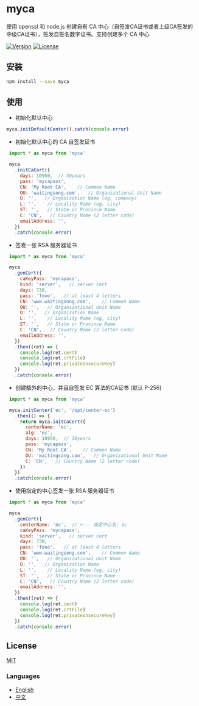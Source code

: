 # myca
使用 openssl 和 node.js 创建自有 CA 中心（自签发CA证书或者上级CA签发的中级CA证书），签发自签名数字证书。支持创建多个 CA 中心

[![Version](https://img.shields.io/npm/v/myca.svg)](https://www.npmjs.com/package/myca)
[![License](https://img.shields.io/badge/license-MIT-blue.svg)](https://opensource.org/licenses/MIT)


## 安装
```bash
npm install --save myca
```

## 使用
- 初始化默认中心
```js
myca.initDefaultCenter().catch(console.error)
```

- 初始化默认中心的 CA 自签发证书
```js
 import * as myca from 'myca'

 myca
   .initCaCert({
     days: 10950,  // 30years
     pass: 'mycapass',
     CN: 'My Root CA',    // Common Name
     OU: 'waitingsong.com',   // Organizational Unit Name
     O: '',   // Organization Name (eg, company)
     L: '',    // Locality Name (eg, city)
     ST: '',   // State or Province Name
     C: 'CN',   // Country Name (2 letter code)
     emailAddress: '',
   })
   .catch(console.error)
```

- 签发一张 RSA 服务器证书
```js
 import * as myca from 'myca'

 myca
   .genCert({
     caKeyPass: 'mycapass',
     kind: 'server',   // server cert
     days: 730,
     pass: 'fooo',   // at least 4 letters
     CN: 'www.waitingsong.com',    // Common Name
     OU: '',   // Organizational Unit Name
     O: '',   // Organization Name
     L: '',    // Locality Name (eg, city)
     ST: '',   // State or Province Name
     C: 'CN',   // Country Name (2 letter code)
     emailAddress: '',
   })
   .then((ret) => {
     console.log(ret.cert)
     console.log(ret.crtFile)
     console.log(ret.privateUnsecureKey)
   })
   .catch(console.error)
```

- 创建额外的中心，并且自签发 EC 算法的CA证书 (默认 P-256)
```js
 import * as myca from 'myca'

 myca.initCenter('ec', '/opt/center-ec')
   .then(() => {
     return myca.initCaCert({
       centerName: 'ec',
       alg: 'ec',
       days: 10950,  // 30years
       pass: 'mycapass',
       CN: 'My Root CA',    // Common Name
       OU: 'waitingsong.com',   // Organizational Unit Name
       C: 'CN',   // Country Name (2 letter code)
     })
   })
   .catch(console.error)
```

- 使用指定的中心签发一张 RSA 服务器证书
```js
 import * as myca from 'myca'

 myca
   .genCert({
     centerName: 'ec',  // <--- 指定中心名: ec
     caKeyPass: 'mycapass',
     kind: 'server',   // server cert
     days: 730,
     pass: 'fooo',   // at least 4 letters
     CN: 'www.waitingsong.com',    // Common Name
     OU: '',   // Organizational Unit Name
     O: '',   // Organization Name
     L: '',    // Locality Name (eg, city)
     ST: '',   // State or Province Name
     C: 'CN',   // Country Name (2 letter code)
     emailAddress: '',
   })
   .then((ret) => {
     console.log(ret.cert)
     console.log(ret.crtFile)
     console.log(ret.privateUnsecureKey)
   })
   .catch(console.error)
```


## License
[MIT](LICENSE)


### Languages
- [English](README.md)
- [中文](README.zh-CN.md)
